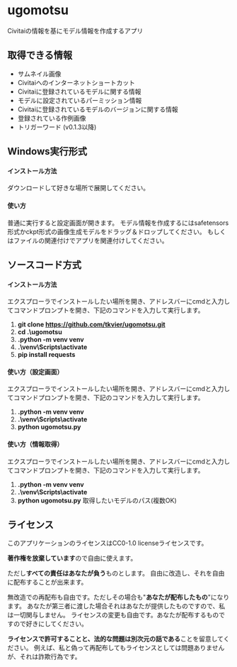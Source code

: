 # ugomotsu
Civitaiの情報を基にモデル情報を作成するアプリ

**取得できる情報**
---
- サムネイル画像
- Civitaiへのインターネットショートカット
- Civitaiに登録されているモデルに関する情報
- モデルに設定されているパーミッション情報
- Civitaiに登録されているモデルのバージョンに関する情報
- 登録されている作例画像
- トリガーワード (v0.1.3以降)

## Windows実行形式

#### インストール方法

ダウンロードして好きな場所で展開してください。

#### 使い方

普通に実行すると設定画面が開きます。
モデル情報を作成するにはsafetensors形式かckpt形式の画像生成モデルをドラッグ＆ドロップしてください。
もしくはファイルの関連付けでアプリを関連付けしてください。

## ソースコード方式

#### インストール方法

エクスプローラでインストールしたい場所を開き、アドレスバーにcmdと入力してコマンドプロンプトを開き、下記のコマンドを入力して実行します。
1. **git clone https://github.com/tkvier/ugomotsu.git**
1. **cd .\\ugomotsu**
1. **.python -m venv venv**
1. **.\\venv\\Scripts\\activate**
1. **pip install requests**

#### 使い方（設定画面）

エクスプローラでインストールしたい場所を開き、アドレスバーにcmdと入力してコマンドプロンプトを開き、下記のコマンドを入力して実行します。
1. **.python -m venv venv**
1. **.\\venv\\Scripts\\activate**
1. **python ugomotsu.py**

#### 使い方（情報取得）

エクスプローラでインストールしたい場所を開き、アドレスバーにcmdと入力してコマンドプロンプトを開き、下記のコマンドを入力して実行します。
1. **.python -m venv venv**
1. **.\\venv\\Scripts\\activate**
1. **python ugomotsu.py** 取得したいモデルのパス(複数OK)

## ライセンス

このアプリケーションのライセンスはCC0-1.0 licenseライセンスです。

**著作権を放棄しています**ので自由に使えます。

ただし**すべての責任はあなたが負う**ものとします。
自由に改造し、それを自由に配布することが出来ます。

無改造での再配布も自由です。ただしその場合も"**あなたが配布したもの**"になります。
あなたが第三者に渡した場合それはあなたが提供したものですので、私は一切関与しません。
ライセンスの変更も自由です。あなたが配布するものですので好きにしてください。

**ライセンスで許可することと、法的な問題は別次元の話である**ことを留意してください。
例えば、私と偽って再配布してもライセンスとしては問題ありませんが、それは詐欺行為です。 
